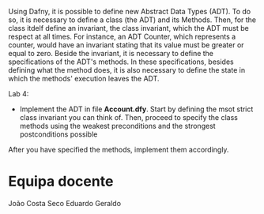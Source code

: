 
Using Dafny, it is possible to define new Abstract Data Types (ADT).
To do so, it is necessary to define a class (the ADT) and its Methods.
Then, for the class itdelf define an invariant, the class invariant,
which the ADT must be respect at all times.
For instance, an ADT Counter, which represents a counter, would have
an invariant stating that its value must be greater or equal to zero.
Beside the invariant, it is necessary to define the specifications
of the ADT's methods. In these specifications, besides defining what
the method does, it is also necessary to define the state in which the methods' execution leaves the ADT.

Lab 4:

* Implement the ADT in file __Account.dfy__.
Start by defining the msot strict class invariant you can think of.
Then, proceed to specify the class methods using the weakest preconditions and the strongest postconditions possible

After you have specified the methods, implement them accordingly.

# Equipa docente

João Costa Seco
Eduardo Geraldo